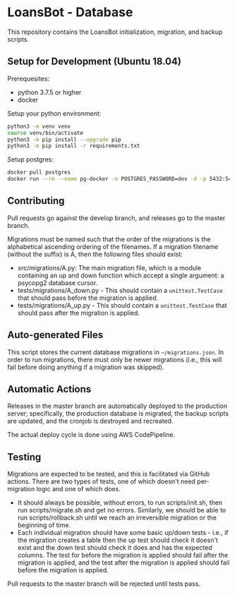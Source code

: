 # LoansBot - Database

This repository contains the LoansBot initialization, migration, and backup
scripts.

## Setup for Development (Ubuntu 18.04)

Prerequesites:

- python 3.7.5 or higher
- docker

Setup your python environment:

```bash
python3 -m venv venv
source venv/bin/activate
python3 -m pip install --upgrade pip
python3 -m pip install -r requirements.txt
```

Setup postgres:

```bash
docker pull postgres
docker run --rm --name pg-docker -e POSTGRES_PASSWORD=dev -d -p 5432:5432 -v $HOME/docker/volumes/postgres:/var/lib/postgresql/data postgres
```

## Contributing

Pull requests go against the develop branch, and releases go to the master
branch.

Migrations must be named such that the order of the migrations is the
alphabetical ascending ordering of the filenames. If a migration filename
(without the suffix) is A, then the following files should exist:

- src/migrations/A.py: The main migration file, which is a module containing
  an up and down function which accept a single argument: a psycopg2 database
  cursor.
- tests/migrations/A_down.py - This should contain a `unittest.TestCase`
  that should pass before the migration is applied.
- tests/migrations/A_up.py - This should contain a `unittest.TestCase` that
  should pass after the migration is applied.

## Auto-generated Files

This script stores the current database migrations in `~/migrations.json`.
In order to run migrations, there must only be newer migrations (i.e.,
this will fail before doing anything if a migration was skipped).

## Automatic Actions

Releases in the master branch are automatically deployed to the
production server; specifically, the production database is migrated,
the backup scripts are updated, and the cronjob is destroyed and recreated.

The actual deploy cycle is done using AWS CodePipeline.

## Testing

Migrations are expected to be tested, and this is facilitated via GitHub
actions. There are two types of tests, one of which doesn't need per-migration
logic and one of which does.

- It should always be possible, without errors, to run scripts/init.sh,
  then run scripts/migrate.sh and get no errors. Similarly, we should be
  able to run scripts/rollback.sh until we reach an irreversible migration
  or the beginning of time.
- Each individual migration should have some basic up/down tests - i.e.,
  if the migration creates a table then the up test should check it doesn't
  exist and the down test should check it does and has the expected columns.
  The test for before the migration is applied should fail after the migration
  is applied, and the test after the migration is applied should fail before
  the migration is applied.

Pull requests to the master branch will be rejected until tests pass.
